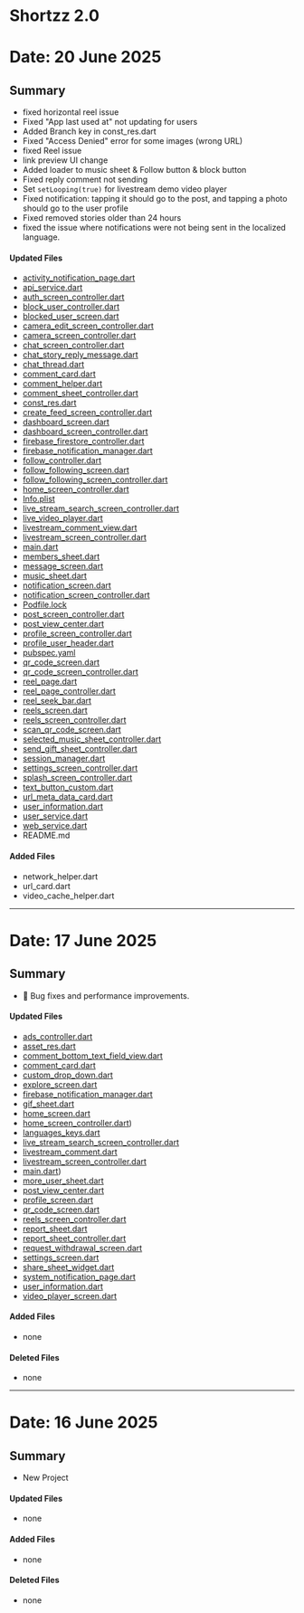 # Shortzz 2.0

# Date: 20 June 2025

## Summary

- fixed horizontal reel issue
- Fixed "App last used at" not updating for users
- Added Branch key in const_res.dart
- Fixed "Access Denied" error for some images (wrong URL)
- fixed Reel issue
- link preview UI change
- Added loader to music sheet & Follow button & block button
- Fixed reply comment not sending
- Set `setLooping(true)` for livestream demo video player
- Fixed notification: tapping it should go to the post, and tapping a photo should go to the user
  profile
- Fixed removed stories older than 24 hours
- fixed the issue where notifications were not being sent in the localized language.

#### Updated Files

- [activity_notification_page.dart](lib/screen/notification_screen/widget/activity_notification_page.dart)
- [api_service.dart](lib/common/service/api/api_service.dart)
- [auth_screen_controller.dart](lib/screen/auth_screen/auth_screen_controller.dart)
- [block_user_controller.dart](lib/screen/blocked_user_screen/block_user_controller.dart)
- [blocked_user_screen.dart](lib/screen/blocked_user_screen/blocked_user_screen.dart)
- [camera_edit_screen_controller.dart](lib/screen/camera_edit_screen/camera_edit_screen_controller.dart)
- [camera_screen_controller.dart](lib/screen/camera_screen/camera_screen_controller.dart)
- [chat_screen_controller.dart](lib/screen/chat_screen/chat_screen_controller.dart)
- [chat_story_reply_message.dart](lib/screen/chat_screen/message_type_widget/chat_story_reply_message.dart)
- [chat_thread.dart](lib/model/chat/chat_thread.dart)
- [comment_card.dart](lib/screen/comment_sheet/widget/comment_card.dart)
- [comment_helper.dart](lib/screen/comment_sheet/helper/comment_helper.dart)
- [comment_sheet_controller.dart](lib/screen/comment_sheet/comment_sheet_controller.dart)
- [const_res.dart](lib/utilities/const_res.dart)
- [create_feed_screen_controller.dart](lib/screen/create_feed_screen/create_feed_screen_controller.dart)
- [dashboard_screen.dart](lib/screen/dashboard_screen/dashboard_screen.dart)
- [dashboard_screen_controller.dart](lib/screen/dashboard_screen/dashboard_screen_controller.dart)
- [firebase_firestore_controller.dart](lib/common/controller/firebase_firestore_controller.dart)
- [firebase_notification_manager.dart](lib/common/manager/firebase_notification_manager.dart)
- [follow_controller.dart](lib/common/controller/follow_controller.dart)
- [follow_following_screen.dart](lib/screen/follow_following_screen/follow_following_screen.dart)
- [follow_following_screen_controller.dart](lib/screen/follow_following_screen/follow_following_screen_controller.dart)
- [home_screen_controller.dart](lib/screen/home_screen/home_screen_controller.dart)
- [Info.plist](ios/Runner/Info.plist)
- [live_stream_search_screen_controller.dart](lib/screen/live_stream/live_stream_search_screen/live_stream_search_screen_controller.dart)
- [live_video_player.dart](lib/screen/live_stream/livestream_screen/view/live_video_player.dart)
- [livestream_comment_view.dart](lib/screen/live_stream/livestream_screen/view/livestream_comment_view.dart)
- [livestream_screen_controller.dart](lib/screen/live_stream/livestream_screen/livestream_screen_controller.dart)
- [main.dart](lib/main.dart)
- [members_sheet.dart](lib/screen/live_stream/livestream_screen/widget/members_sheet.dart)
- [message_screen.dart](lib/screen/message_screen/message_screen.dart)
- [music_sheet.dart](lib/screen/music_sheet/music_sheet.dart)
- [notification_screen.dart](lib/screen/notification_screen/notification_screen.dart)
- [notification_screen_controller.dart](lib/screen/notification_screen/notification_screen_controller.dart)
- [Podfile.lock](ios/Podfile.lock)
- [post_screen_controller.dart](lib/screen/post_screen/post_screen_controller.dart)
- [post_view_center.dart](lib/screen/post_screen/widget/post_view_center.dart)
- [profile_screen_controller.dart](lib/screen/profile_screen/profile_screen_controller.dart)
- [profile_user_header.dart](lib/screen/profile_screen/widget/profile_user_header.dart)
- [pubspec.yaml](pubspec.yaml)
- [qr_code_screen.dart](lib/screen/qr_code_screen/qr_code_screen.dart)
- [qr_code_screen_controller.dart](lib/screen/qr_code_screen/qr_code_screen_controller.dart)
- [reel_page.dart](lib/screen/reels_screen/reel/reel_page.dart)
- [reel_page_controller.dart](lib/screen/reels_screen/reel/reel_page_controller.dart)
- [reel_seek_bar.dart](lib/screen/reels_screen/reel/widget/reel_seek_bar.dart)
- [reels_screen.dart](lib/screen/reels_screen/reels_screen.dart)
- [reels_screen_controller.dart](lib/screen/reels_screen/reels_screen_controller.dart)
- [scan_qr_code_screen.dart](lib/screen/scan_qr_code_screen/scan_qr_code_screen.dart)
- [selected_music_sheet_controller.dart](lib/screen/selected_music_sheet/selected_music_sheet_controller.dart)
- [send_gift_sheet_controller.dart](lib/screen/gift_sheet/send_gift_sheet_controller.dart)
- [session_manager.dart](lib/common/manager/session_manager.dart)
- [settings_screen_controller.dart](lib/screen/settings_screen/settings_screen_controller.dart)
- [splash_screen_controller.dart](lib/screen/splash_screen/splash_screen_controller.dart)
- [text_button_custom.dart](lib/common/widget/text_button_custom.dart)
- [url_meta_data_card.dart](lib/screen/create_feed_screen/widget/url_meta_data_card.dart)
- [user_information.dart](lib/screen/reels_screen/reel/widget/user_information.dart)
- [user_service.dart](lib/common/service/api/user_service.dart)
- [web_service.dart](lib/common/service/utils/web_service.dart)
- README.md

#### Added Files

- network_helper.dart
- url_card.dart
- video_cache_helper.dart

----------------------------------------------------------------------------------------------------

# Date: 17 June 2025

## Summary

- 🐞 Bug fixes and performance improvements.

#### Updated Files

- [ads_controller.dart](lib/common/controller/ads_controller.dart)
- [asset_res.dart](lib/utilities/asset_res.dart)
- [comment_bottom_text_field_view.dart](lib/screen/comment_sheet/widget/comment_bottom_text_field_view.dart)
- [comment_card.dart](lib/screen/comment_sheet/widget/comment_card.dart)
- [custom_drop_down.dart](lib/common/widget/custom_drop_down.dart)
- [explore_screen.dart](lib/screen/explore_screen/explore_screen.dart)
- [firebase_notification_manager.dart](lib/common/manager/firebase_notification_manager.dart)
- [gif_sheet.dart](lib/screen/gif_sheet/gif_sheet.dart)
- [home_screen.dart](lib/screen/home_screen/home_screen.dart)
- [home_screen_controller.dart](lib/screen/home_screen/home_screen_controller.dart))
- [languages_keys.dart](lib/languages/languages_keys.dart)
- [live_stream_search_screen_controller.dart](lib/screen/live_stream/live_stream_search_screen/live_stream_search_screen_controller.dart)
- [livestream_comment.dart](lib/model/livestream/livestream_comment.dart)
- [livestream_screen_controller.dart](lib/screen/live_stream/livestream_screen/livestream_screen_controller.dart)
- [main.dart](lib/main.dart))
- [more_user_sheet.dart](lib/screen/share_sheet_widget/widget/more_user_sheet.dart)
- [post_view_center.dart](lib/screen/post_screen/widget/post_view_center.dart)
- [profile_screen.dart](lib/screen/profile_screen/profile_screen.dart)
- [qr_code_screen.dart](lib/screen/qr_code_screen/qr_code_screen.dart)
- [reels_screen_controller.dart](lib/screen/reels_screen/reels_screen_controller.dart)
- [report_sheet.dart](lib/screen/report_sheet/report_sheet.dart)
- [report_sheet_controller.dart](lib/screen/report_sheet/report_sheet_controller.dart)
- [request_withdrawal_screen.dart](lib/screen/request_withdrawal_screen/request_withdrawal_screen.dart)
- [settings_screen.dart](lib/screen/settings_screen/settings_screen.dart)
- [share_sheet_widget.dart](lib/screen/share_sheet_widget/share_sheet_widget.dart)
- [system_notification_page.dart](lib/screen/notification_screen/widget/system_notification_page.dart)
- [user_information.dart](lib/screen/reels_screen/reel/widget/user_information.dart)
- [video_player_screen.dart](lib/screen/video_player_screen/video_player_screen.dart)

#### Added Files
- none

#### Deleted Files

- none

----------------------------------------------------------------------------------------------------

# Date: 16 June 2025

## Summary

- New Project

#### Updated Files

- none

#### Added Files

- none

#### Deleted Files

- none
